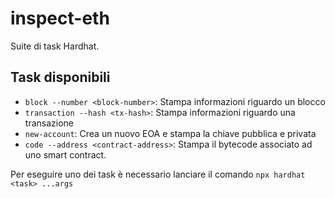# inspect-eth

Suite di task Hardhat.

## Task disponibili

- `block --number <block-number>`: Stampa informazioni riguardo un blocco
- `transaction --hash <tx-hash>`: Stampa informazioni riguardo una transazione
- `new-account`: Crea un nuovo EOA e stampa la chiave pubblica e privata
- `code --address <contract-address>`: Stampa il bytecode associato ad uno smart contract.

Per eseguire uno dei task è necessario lanciare il comando `npx hardhat <task> ...args`
